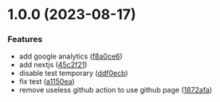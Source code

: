 # 1.0.0 (2023-08-17)


### Features

* add google analytics ([f8a0ce6](https://github.com/FamousGlobe/website/commit/f8a0ce65bd80873ad25053512ad58d786341a260))
* add nextjs ([45c2f21](https://github.com/FamousGlobe/website/commit/45c2f211109c17574cade58883a2ab69bde24e8d))
* disable test temporary ([ddf0ecb](https://github.com/FamousGlobe/website/commit/ddf0ecba7e86d8685c5289b601d6fa2cd11d9084))
* fix test ([a1150ea](https://github.com/FamousGlobe/website/commit/a1150eae9efd8eeea3d5d94f11c9e46ade7882f8))
* remove useless github action to use github page ([1872afa](https://github.com/FamousGlobe/website/commit/1872afa76d1a9fa1d123e849ab8a3c68d8badbae))
